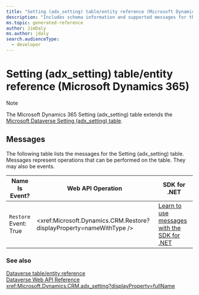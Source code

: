 ```yaml
---
title: "Setting (adx_setting) table/entity reference (Microsoft Dynamics 365)"
description: "Includes schema information and supported messages for the Setting (adx_setting) table/entity with Microsoft Dynamics 365."
ms.topic: generated-reference
author: JimDaly
ms.author: jdaly
search.audienceType: 
  - developer
---
```


# Setting (adx_setting) table/entity reference (Microsoft Dynamics 365)



> [!NOTE]
> The Microsoft Dynamics 365 Setting (adx_setting) table extends the [Microsoft Dataverse Setting (adx_setting) table](/power-apps/developer/data-platform/reference/entities/adx_setting).


## Messages

The following table lists the messages for the Setting (adx_setting) table.
Messages represent operations that can be performed on the table. They may also be events.

| Name <br />Is Event? |Web API Operation |SDK for .NET |
| ---- | ----- |----- |
| `Restore`<br />Event: True |<xref:Microsoft.Dynamics.CRM.Restore?displayProperty=nameWithType /> |[Learn to use messages with the SDK for .NET](/power-apps/developer/data-platform/org-service/use-messages)|





### See also

[Dataverse table/entity reference](/power-apps/developer/data-platform/reference/about-entity-reference)  
[Dataverse Web API Reference](/power-apps/developer/data-platform/webapi/reference/about)   
<xref:Microsoft.Dynamics.CRM.adx_setting?displayProperty=fullName>
